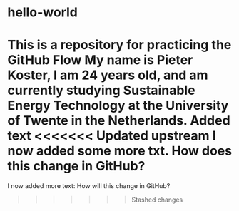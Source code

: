 # hello-world
This is a repository for practicing the GitHub Flow
My name is Pieter Koster, I am 24 years old, and am currently studying Sustainable Energy Technology at the University of Twente in the Netherlands.
Added text
<<<<<<< Updated upstream
I now added some more txt. How does this change in GitHub?
=======
I now added more text: How will this change in GitHub?
>>>>>>> Stashed changes
